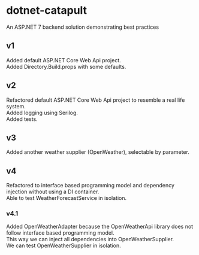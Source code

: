 # dotnet-catapult
An ASP.NET 7 backend solution demonstrating best practices

## v1
Added default ASP.NET Core Web Api project.  
Added Directory.Build.props with some defaults.  

## v2
Refactored default ASP.NET Core Web Api project to resemble a real life system.  
Added logging using Serilog.  
Added tests.  

## v3
Added another weather supplier (OpenWeather), selectable by parameter.  

## v4
Refactored to interface based programming model and dependency injection without using a DI container.  
Able to test WeatherForecastService in isolation.  

### v4.1
Added OpenWeatherAdapter because the OpenWeatherApi library does not follow interface based programming model.  
This way we can inject all dependencies into OpenWeatherSupplier.  
We can test OpenWeatherSupplier in isolation.  
